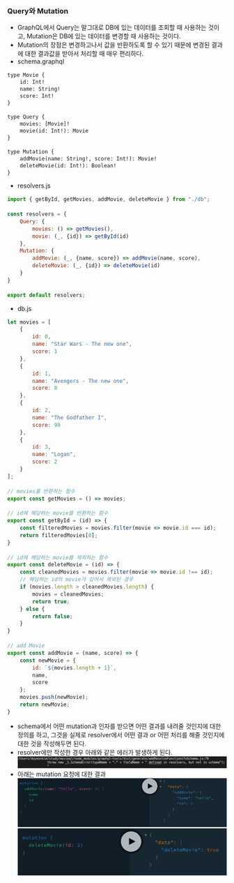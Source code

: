 ### Query와 Mutation
- GraphQL에서 Query는 말그대로 DB에 있는 데이터를 조회할 때 사용하는 것이고, Mutation은 DB에 있는 데이터를 변경할 때 사용하는 것이다.
- Mutation의 장점은 변경하고나서 값을 반환하도록 할 수 있기 때문에 변경된 결과에 대한 결과값을 받아서 처리할 때 매우 편리하다.
- schema.graphql
```
type Movie {
    id: Int!
    name: String!
    score: Int!
}

type Query {
    movies: [Movie]!
    movie(id: Int!): Movie
}

type Mutation {
    addMovie(name: String!, score: Int!): Movie!
    deleteMovie(id: Int!): Boolean!
}
```

- resolvers.js
```javascript
import { getById, getMovies, addMovie, deleteMovie } from "./db";

const resolvers = {
    Query: {
        movies: () => getMovies(),
        movie: (_, {id}) => getById(id)
    },
    Mutation: {
        addMovie: (_, {name, score}) => addMovie(name, score),
        deleteMovie: (_, {id}) => deleteMovie(id)
    }
}

export default resolvers;
```

- db.js
```javascript
let movies = [
    {
        id: 0,
        name: "Star Wars - The new one",
        score: 1
    },
    {
        id: 1,
        name: "Avengers - The new one",
        score: 8
    },
    {
        id: 2,
        name: "The Godfather I",
        score: 99
    },
    {
        id: 3,
        name: "Logan",
        score: 2
    }
];

// movies를 반환하는 함수
export const getMovies = () => movies;

// id에 해당하는 movie를 반환하는 함수
export const getById = (id) => {
    const filteredMovies = movies.filter(movie => movie.id === id);
    return filteredMovies[0];
}

// id에 해당하는 movie를 제외하는 함수
export const deleteMovie = (id) => {
    const cleanedMovies = movies.filter(movie => movie.id !== id);
    // 해당하는 id의 movie가 있어서 제외된 경우
    if (movies.length > cleanedMovies.length) {
        movies = cleanedMovies;
        return true;
    } else {
        return false;
    }
}

// add Movie
export const addMovie = (name, score) => {
    const newMovie = {
        id: `${movies.length + 1}`,
        name,
        score
    };
    movies.push(newMovie);
    return newMovie;
}
```

- schema에서 어떤 mutation과 인자를 받으면 어떤 결과를 내려줄 것인지에 대한 정의를 하고, 그것을 실제로 resolver에서 어떤 결과 or 어떤 처리를 해줄 것인지에 대한 것을 작성해두면 된다.
- resolver에만 작성한 경우 아래와 같은 에러가 발생하게 된다.
![screen5](img/screen5.png)
- 아래는 mutation 요청에 대한 결과
![screen6](img/screen6.png)
![screen7](img/screen7.png)